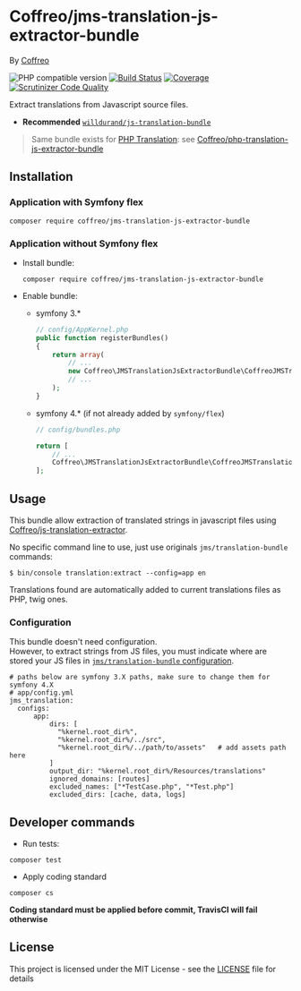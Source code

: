 # Coffreo/jms-translation-js-extractor-bundle

By [Coffreo](https://coffreo.biz)

![PHP compatible version](https://img.shields.io/packagist/php-v/Coffreo/jms-translation-js-extractor-bundle.svg)
[![Build Status](https://travis-ci.org/Coffreo/jms-translation-js-extractor-bundle.svg?branch=master)](https://travis-ci.org/Coffreo/jms-translation-js-extractor-bundle)
[![Coverage](https://img.shields.io/scrutinizer/coverage/g/coffreo/jms-translation-js-extractor-bundle.svg)](https://scrutinizer-ci.com/g/coffreo/jms-translation-js-extractor-bundle)
[![Scrutinizer Code Quality](https://scrutinizer-ci.com/g/Coffreo/jms-translation-js-extractor-bundle/badges/quality-score.png?b=master)](https://scrutinizer-ci.com/g/Coffreo/jms-translation-js-extractor-bundle/?branch=master)

Extract translations from Javascript source files.

* **Recommended** [`willdurand/js-translation-bundle`](https://github.com/willdurand/BazingaJsTranslationBundle)

> Same bundle exists for [PHP Translation](https://php-translation.readthedocs.io/en/latest/): see [Coffreo/php-translation-js-extractor-bundle](https://github.com/Coffreo/php-translation-js-extractor-bundle)

## Installation

### Application with Symfony flex

```
composer require coffreo/jms-translation-js-extractor-bundle
```

### Application without Symfony flex

* Install bundle:

  ```
  composer require coffreo/jms-translation-js-extractor-bundle
  ```

* Enable bundle:
    
  * symfony 3.*
    ````php
    // config/AppKernel.php
    public function registerBundles()
    {
        return array(
            // ...
            new Coffreo\JMSTranslationJsExtractorBundle\CoffreoJMSTranslationJsExtractorBundle(),
            // ...
        );
    }
    ````
    
  * symfony 4.* (if not already added by `symfony/flex`)
    ````php
    // config/bundles.php
    
    return [
        // ...
        Coffreo\JMSTranslationJsExtractorBundle\CoffreoJMSTranslationJsExtractorBundle::class => ['all' => true],
    ];
    ````

  
## Usage

This bundle allow extraction of translated strings in javascript files using [Coffreo/js-translation-extractor](https://github.com/Coffreo/js-translation-extractor).

No specific command line to use, just use originals `jms/translation-bundle` commands:

````shell
$ bin/console translation:extract --config=app en
````

Translations found are automatically added to current translations files as PHP, twig ones.


### Configuration

This bundle doesn't need configuration.   
However, to extract strings from JS files, you must indicate where are stored your JS files in [`jms/translation-bundle` configuration](http://jmsyst.com/bundles/JMSTranslationBundle/master/cookbook/extraction_configs).

```
# paths below are symfony 3.X paths, make sure to change them for symfony 4.X
# app/config.yml
jms_translation:
  configs:
      app:
          dirs: [
            "%kernel.root_dir%", 
            "%kernel.root_dir%/../src", 
            "%kernel.root_dir%/../path/to/assets"   # add assets path here
          ]
          output_dir: "%kernel.root_dir%/Resources/translations"
          ignored_domains: [routes]
          excluded_names: ["*TestCase.php", "*Test.php"]
          excluded_dirs: [cache, data, logs]

```


## Developer commands

* Run tests:

```shell
composer test
```

* Apply coding standard

```shell
composer cs
```

**Coding standard must be applied before commit, TravisCI will fail otherwise**

## License

This project is licensed under the MIT License - see the [LICENSE](./LICENSE) file for details
